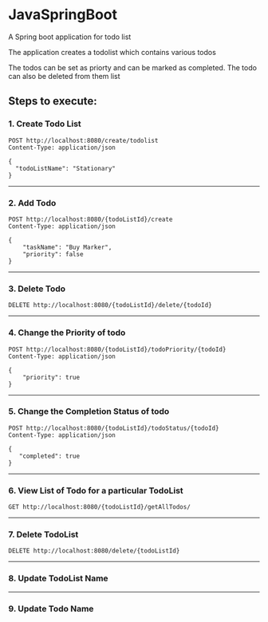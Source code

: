 # JavaSpringBoot
A Spring boot application for todo list

The application creates a todolist which contains various todos

The todos can be set as priorty and can be marked as completed. The todo can also be deleted from them list

## Steps to execute:

### 1. Create Todo List
```
POST http://localhost:8080/create/todolist
Content-Type: application/json

{
  "todoListName": "Stationary"
}
```

---
### 2. Add Todo
```
POST http://localhost:8080/{todoListId}/create
Content-Type: application/json

{
    "taskName": "Buy Marker",
    "priority": false
}
```

---
### 3. Delete Todo
`DELETE http://localhost:8080/{todoListId}/delete/{todoId}`

---
### 4. Change the Priority of todo
```
POST http://localhost:8080/{todoListId}/todoPriority/{todoId}
Content-Type: application/json

{
    "priority": true
}
```

---
### 5. Change the Completion Status of todo

```
POST http://localhost:8080/{todoListId}/todoStatus/{todoId}
Content-Type: application/json

{
   "completed": true
}
```


---
### 6. View List of Todo for a particular TodoList

`GET http://localhost:8080/{todoListId}/getAllTodos/`



---
### 7. Delete TodoList
`DELETE http://localhost:8080/delete/{todoListId}`



---
### 8. Update TodoList Name

---
### 9. Update Todo Name
